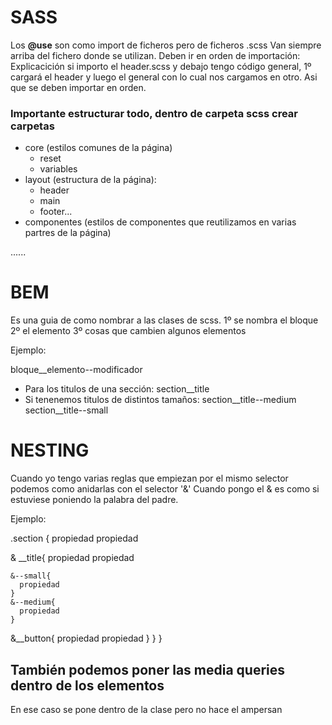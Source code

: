 # SASS

Los **@use** son como import de ficheros pero de ficheros .scss
Van siempre arriba del fichero donde se utilizan.
Deben ir en orden de importación:
   Explicacición si importo el header.scss y debajo tengo código general, 1º cargará el header y luego el general con lo cual nos cargamos en otro.
   Asi que se deben importar en orden.

### Importante estructurar todo, dentro de carpeta scss crear carpetas
- core (estilos comunes de la página)
  - reset
  - variables
- layout (estructura de la página):
  - header
  - main
  - footer...
- componentes (estilos de componentes que reutilizamos en varias partres de la página)

......




# BEM

Es una guia de como nombrar a las clases de scss.
1º se nombra el bloque
2º el elemento
3º cosas que cambien algunos elementos

Ejemplo:

bloque__elemento--modificador

- Para los titulos de una sección:
  section__title
- Si tenenemos titulos de distintos tamaños:
  section__title--medium
  section__title--small


# NESTING

Cuando yo tengo varias reglas que empiezan por el mismo selector podemos como anidarlas con  el selector '&'
Cuando pongo el & es como si estuviese poniendo la palabra del padre.

Ejemplo:

.section {
  propiedad
  propiedad

  & __title{
    propiedad
    propiedad

    &--small{
      propiedad
    }
    &--medium{
      propiedad
    }
  &__button{
    propiedad
    propiedad
  }
  }
}

## También podemos poner las media queries dentro de los elementos

En ese caso se pone dentro de la clase pero no hace el ampersan

